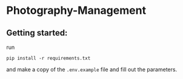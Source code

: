 # Photography-Management

## Getting started:
run
```
pip install -r requirements.txt
```
and make a copy of the `.env.example` file and fill out the parameters.
